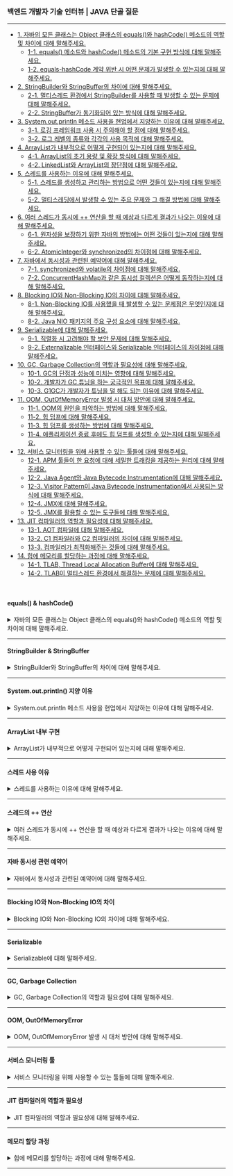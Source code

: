 ### 백엔드 개발자 기술 인터뷰 | JAVA 단골 질문

---

- [1. 자바의 모든 클래스는 Object 클래스의 equals()와 hashCode() 메소드의 역할 및 차이에 대해 말해주세요.](#equals--hashcode)
  - [1-1. equals() 메소드와 hashCode() 메소드의 기본 구현 방식에 대해 말해주세요.]()
  - [1-2. equals-hashCode 계약 위반 시 어떤 문제가 발생할 수 있는지에 대해 말해주세요.]()
- [2. StringBuilder와 StringBuffer의 차이에 대해 말해주세요.](#stringbuilder--stringbuffer)
  - [2-1. 멀티스레드 환경에서 StringBuilder를 사용할 때 발생할 수 있는 문제에 대해 말해주세요.]()
  - [2-2. StringBuffer가 동기화되어 있는 방식에 대해 말해주세요.]()
- [3. System.out.println 메소드 사용을 현업에서 지양하는 이유에 대해 말해주세요.](#systemoutprintln-지양-이유)
  - [3-1. 로깅 프레임워크 사용 시 주의해야 할 점에 대해 말해주세요.]()
  - [3-2. 로그 레벨의 종류와 각각의 사용 목적에 대해 말해주세요.]()
- [4. ArrayList가 내부적으로 어떻게 구현되어 있는지에 대해 말해주세요.](#arraylist-내부-구현)
  - [4-1. ArrayList의 초기 용량 및 확장 방식에 대해 말해주세요.]()
  - [4-2. LinkedList와 ArrayList의 장단점에 대해 말해주세요.]()
- [5. 스레드를 사용하는 이유에 대해 말해주세요.](#스레드-사용-이유)
  - [5-1. 스레드를 생성하고 관리하는 방법으로 어떤 것들이 있는지에 대해 말해주세요.]()
  - [5-2. 멀티스레딩에서 발생할 수 있는 주요 문제와 그 해결 방법에 대해 말해주세요.]()
- [6. 여러 스레드가 동시에 ++ 연산을 할 때 예상과 다르게 결과가 나오는 이유에 대해 말해주세요.](#스레드의--연산)
  - [6-1. 원자성을 보장하기 위한 자바의 방법에는 어떤 것들이 있는지에 대해 말해주세요.]()
  - [6-2. AtomicInteger와 synchronized의 차이점에 대해 말해주세요.]()
- [7. 자바에서 동시성과 관련된 예약어에 대해 말해주세요.](#자바-동시성-관련-예약어)
  - [7-1. synchronized와 volatile의 차이점에 대해 말해주세요.]()
  - [7-2. ConcurrentHashMap과 같은 동시성 컬렉션은 어떻게 동작하는지에 대해 말해주세요.]()
- [8. Blocking IO와 Non-Blocking IO의 차이에 대해 말해주세요.]()
  - [8-1. Non-Blocking IO를 사용했을 때 발생할 수 있는 문제점은 무엇인지에 대해 말해주세요.]()
  - [8-2. Java NIO 패키지의 주요 구성 요소에 대해 말해주세요.]()
- [9. Serializable에 대해 말해주세요.]()
  - [9-1. 직렬화 시 고려해야 할 보안 문제에 대해 말해주세요.]()
  - [9-2. Externalizable 인터페이스와 Serializable 인터페이스의 차이점에 대해 말해주세요.]()
- [10. GC, Garbage Collection의 역할과 필요성에 대해 말해주세요.](#gc-garbage-collection)
  - [10-1. GC의 단점과 성능에 미치는 영향에 대해 말해주세요.]()
  - [10-2. 개발자가 GC 튜닝을 하는 궁극적인 목표에 대해 말해주세요.]()
  - [10-3. G1GC가 개발자가 튜닝을 덜 해도 되는 이유에 대해 말해주세요.]()
- [11. OOM, OutOfMemoryError 발생 시 대처 방안에 대해 말해주세요.](#oom-outofmemoryerror)
  - [11-1. OOM의 원인을 파악하는 방법에 대해 말해주세요.]()
  - [11-2. 힙 덤프에 대해 말해주세요.]()
  - [11-3. 힙 덤프를 생성하는 방법에 대해 말해주세요.]()
  - [11-4. 애플리케이션 종료 후에도 힙 덤프를 생성할 수 있는지에 대해 말해주세요.]()
- [12. 서비스 모니터링을 위해 사용할 수 있는 툴들에 대해 말해주세요.](#서비스-모니터링-툴)
  - [12-1. APM 툴들이 한 요청에 대해 세밀한 트래킹을 제공하는 원리에 대해 말해주세요.]()
  - [12-2. Java Agent와 Java Bytecode Instrumentation에 대해 말해주세요.]()
  - [12-3. Visitor Pattern이 Java Bytecode Instrumentation에서 사용되는 방식에 대해 말해주세요.]()
  - [12-4. JMX에 대해 말해주세요.]()
  - [12-5. JMX를 활용할 수 있는 도구들에 대해 말해주세요.]()
- [13. JIT 컴파일러의 역할과 필요성에 대해 말해주세요.](#jit-컴파일러의-역할과-필요성)
  - [13-1. AOT 컴파일에 대해 말해주세요.]()
  - [13-2. C1 컴파일러와 C2 컴파일러의 차이에 대해 말해주세요.]()
  - [13-3. 컴파일러가 최적화해주는 것들에 대해 말해주세요.]()
- [14. 힙에 메모리를 할당하는 과정에 대해 말해주세요.](#메모리-할당-과정)
  - [14-1. TLAB, Thread Local Allocation Buffer에 대해 말해주세요.]()
  - [14-2. TLAB이 멀티스레드 환경에서 해결하는 문제에 대해 말해주세요.]()

<br>

#### equals() & hashCode()

<details>
<summary>자바의 모든 클래스는 Object 클래스의 equals()와 hashCode() 메소드의 역할 및 차이에 대해 말해주세요.</summary>

- 자바에서 모든 클래스는 Object 클래스의 기본 메서드인 equals()와 hashCode()를 상속받는다.
  - **equals()**는 두 객체의 논리적 동등성을 비교하는 메서드로, 기본 구현은 동일한 인스턴스(참조 동일성)를 검사한다.
  - **hashCode()**는 객체의 해시 값을 반환하여, 주로 해시 기반 컬렉션에서 객체를 식별하는 데 사용된다.

> 두 메서드는 equals-hashCode 계약에 따라, 두 객체가 equals()로 같으면 반드시 같은 hashCode() 값을 가져야 한다.

<details>
<summary>⁉️ equals() 메소드와 hashCode() 메소드의 기본 구현 방식에 대해 말해주세요.</summary>

- 기본적으로 Object 클래스의 equals()는 동일한 참조인지 확인하며, hashCode()는 객체의 메모리 주소를 기반으로 해시 값을 생성한다.
- 따라서 재정의하지 않으면 객체의 논리적 동등성은 올바르게 판단되지 않을 수 있다.

</details>

<br>

<details>
<summary>⁉️ equals-hashCode 계약 위반 시 어떤 문제가 발생할 수 있는지에 대해 말해주세요.</summary>

- 계약을 위반하면 HashMap, HashSet 등 해시 기반 컬렉션에서 객체를 올바르게 저장하거나 검색하지 못해 데이터 중복, 누락 또는 잘못된 조회 결과가 발생할 수 있다.

</details>

</details>

---

#### StringBuilder & StringBuffer

<details>
<summary>StringBuilder와 StringBuffer의 차이에 대해 말해주세요.</summary>

- StringBuilder와 StringBuffer 모두 문자열을 변경할 수 있는(mutable) 클래스로, 내부적으로 가변 배열을 사용한다.


- **StringBuffer**는 모든 메서드가 동기화되어 있어 스레드 안전(thread-safe)하지만, 
- **StringBuilder**는 동기화되지 않아 단일 스레드 환경에서 더 빠른 성능을 보인다.

<details>
<summary>⁉️ 멀티스레드 환경에서 StringBuilder를 사용할 때 발생할 수 있는 문제에 대해 말해주세요.</summary>

- StringBuilder는 동기화가 되어 있지 않으므로 여러 스레드가 동시에 접근하면 데이터 손상이나 일관성 문제가 발생할 수 있다.

</details>

<br>

<details>
<summary>⁉️ StringBuffer가 동기화되어 있는 방식에 대해 말해주세요.</summary>

- StringBuffer의 메서드들은 synchronized 키워드로 보호되어 있어, 한 번에 하나의 스레드만 접근할 수 있다.
- 이로 인해 멀티스레드 환경에서도 안전하게 문자열을 조작할 수 있다.

</details>

</details>

---

#### System.out.println() 지양 이유

<details>
<summary>System.out.println 메소드 사용을 현업에서 지양하는 이유에 대해 말해주세요.</summary>

- System.out.println은 디버깅이나 간단한 출력에 유용하지만, 운영 환경에서는 성능 저하, 출력 제어 부족, 로그 레벨 관리 미흡 등의 이유로 지양한다.
- 대신 Log4j, SLF4J 같은 로깅 프레임워크를 사용하면 로그 레벨 설정, 포맷 지정, 외부 저장 등 다양한 기능을 제공받을 수 있다.

<details>
<summary>⁉️ 로깅 프레임워크 사용 시 주의해야 할 점에 대해 말해주세요.</summary>

- 로그 설정 파일 관리, 로그 레벨 설정, 성능에 미치는 영향, 그리고 보안 및 민감 정보 노출 방지 등을 주의해야 한다.

</details>

<br>

<details>
<summary>⁉️ 로그 레벨의 종류와 각각의 사용 목적에 대해 말해주세요.</summary>

- 대표적인 로그 레벨에는 DEBUG(개발 및 디버깅용), INFO(일반 정보), WARN(경고), ERROR(오류), FATAL(치명적 오류)가 있으며,
- 로그 레벨에 따라 출력 여부와 상세 정보의 양을 조절한다.

</details>

</details>

---

#### ArrayList 내부 구현

<details>
<summary>ArrayList가 내부적으로 어떻게 구현되어 있는지에 대해 말해주세요.</summary>

- ArrayList는 내부적으로 가변 크기의 배열(Object[])을 사용하여 요소들을 저장한다.
- 요소 추가 시, 배열의 크기가 부족하면 새로운 배열을 할당하고 기존 요소들을 복사한다.
- 이러한 구조는 임의 접근(random access)이 빠르지만, 중간에 요소를 추가하거나 삭제할 때는 배열 이동으로 인해 성능이 떨어질 수 있다.

<details>
<summary>⁉️ ArrayList의 초기 용량 및 확장 방식에 대해 말해주세요.</summary>

- ArrayList는 기본 초기 용량을 가지고 있으며, 필요 시 용량을 약 1.5배씩 확장한다.
- 이는 배열 복사 비용을 줄이기 위한 전략이다.

</details>

<br>

<details>
<summary>⁉️ LinkedList와 ArrayList의 장단점에 대해 말해주세요.</summary>

- ArrayList는 임의 접근이 빠르지만, 중간 삽입 및 삭제가 느리고, 
- LinkedList는 삽입 및 삭제가 빠르지만 임의 접근이 느리다.

</details>

</details>

---

#### 스레드 사용 이유

<details>
<summary>스레드를 사용하는 이유에 대해 말해주세요.</summary>

- 스레드는 한 프로세스 내에서 여러 작업을 동시에 수행할 수 있도록 하여 CPU의 멀티코어 활용, I/O 대기 시간 동안 다른 작업 수행, 응답성 향상 등의 이점을 제공한다.
- 이를 통해 프로그램의 효율성과 사용자 경험을 개선할 수 있다.

<details>
<summary>⁉️ 스레드를 생성하고 관리하는 방법으로 어떤 것들이 있는지에 대해 말해주세요.</summary>

- Thread 클래스를 상속하거나 Runnable 인터페이스를 구현하는 방법이 있으며, Executor Framework를 활용하여 스레드 풀로 관리할 수 있다.

</details>

<br>

<details>
<summary>⁉️ 멀티스레딩에서 발생할 수 있는 주요 문제와 그 해결 방법에 대해 말해주세요.</summary>

- 레이스 컨디션, 데드락, 스레드 간의 자원 경쟁 등이 있으며, 
- 동기화(synchronized), volatile, Lock과 같은 메커니즘으로 해결할 수 있다.

</details>

</details>

---

#### 스레드의 ++ 연산

<details>
<summary>여러 스레드가 동시에 ++ 연산을 할 때 예상과 다르게 결과가 나오는 이유에 대해 말해주세요.</summary>

- ++ 연산은 읽기-수정-쓰기 세 단계로 이루어지며, 원자적 연산이 아니다.
- 여러 스레드가 동시에 ++ 연산을 수행하면, 각 스레드가 값을 읽은 후 수정하고 쓰는 과정에서 중복되거나 덮어쓰게 되어, 최종 결과가 예상 값보다 작게 나올 수 있다.

<details>
<summary>⁉️ 원자성을 보장하기 위한 자바의 방법에는 어떤 것들이 있는지에 대해 말해주세요.</summary>

- synchronized, volatile, 그리고 AtomicInteger와 같은 java.util.concurrent.atomic 패키지의 클래스를 사용할 수 있다.

</details>

<br>

<details>
<summary>⁉️AtomicInteger와 synchronized의 차이점에 대해 말해주세요. </summary>

- AtomicInteger는 Lock 없이도 원자적 연산을 지원해 성능이 우수하지만, 
- 복잡한 동기화가 필요한 경우에는 synchronized가 유연한 제어를 제공한다.

</details>

</details>

---

#### 자바 동시성 관련 예약어

<details>
<summary>자바에서 동시성과 관련된 예약어에 대해 말해주세요.</summary>

- 자바에서는 synchronized와 volatile 두 가지 주요 동시성 예약어를 제공한다.


- synchronized는 특정 블록이나 메서드에 대해 한 번에 하나의 스레드만 접근할 수 있도록 잠금(Lock) 기능을 제공한다.
- volatile은 변수의 값을 메인 메모리에서 읽고 쓸 수 있도록 하여, 여러 스레드 간의 가시성을 보장한다.

<details>
<summary>⁉️ synchronized와 volatile의 차이점에 대해 말해주세요.</summary>

- synchronized는 임계 영역을 보호하여 동시에 하나의 스레드만 접근하게 하지만, 
- volatile은 변수의 최신 값을 보장해주며, 동기화처럼 상호 배제를 제공하지 않는다.

</details>

<br>

<details>
<summary>⁉️ ConcurrentHashMap과 같은 동시성 컬렉션은 어떻게 동작하는지에 대해 말해주세요.</summary>

- ConcurrentHashMap은 내부적으로 세그먼트(segment) 락이나 CAS(compare-and-swap) 연산을 사용하여 동시 접근을 제어하며, 
- 높은 동시성 수준을 유지하면서도 성능을 최적화한다.

</details>

</details>

---

#### Blocking IO와 Non-Blocking IO의 차이

<details>
<summary>Blocking IO와 Non-Blocking IO의 차이에 대해 말해주세요.</summary>

- Blocking IO는 I/O 작업이 완료될 때까지 호출한 스레드를 블록(대기)시키는 방식이다.
- 반면, Non-Blocking IO는 I/O 작업이 완료되지 않아도 호출이 즉시 반환되어, 스레드가 다른 작업을 계속 수행할 수 있도록 한다.
  - Non-Blocking IO는 주로 셀렉터(selector)와 이벤트 기반 모델을 통해 여러 채널을 동시에 관리한다.

<details>
<summary>⁉️ Non-Blocking IO를 사용했을 때 발생할 수 있는 문제점은 무엇인지에 대해 말해주세요.</summary>

- 복잡한 이벤트 기반 로직과 상태 관리가 필요하며, CPU 사용률이 높아질 수 있고, 에러 핸들링이 까다로울 수 있다.

</details>

<br>

<details>
<summary>⁉️ Java NIO 패키지의 주요 구성 요소에 대해 말해주세요.</summary>

- Java NIO에는 Buffer, Channel, Selector, 그리고 관련된 Charset 등이 있으며, 이를 통해 효율적인 Non-Blocking IO 작업을 수행할 수 있다.

</details>

</details>

---

#### Serializable

<details>
<summary>Serializable에 대해 말해주세요.</summary>

- 자바에서 객체의 상태를 바이트 스트림으로 변환하여 저장하거나 네트워크로 전송할 수 있게 해주는 마커 인터페이스이다.
- 이를 구현한 클래스는 직렬화(Serialization)와 역직렬화(Deserialization)가 가능해지며, 객체의 상태를 보존하고 재구성할 수 있다.

<details>
<summary>⁉️ 직렬화 시 고려해야 할 보안 문제에 대해 말해주세요.</summary>

- 직렬화된 데이터는 조작될 수 있기 때문에, 역직렬화 시 신뢰할 수 있는 데이터로 인한 보안 취약점(역직렬화 공격)에 주의해야 한다.
- 이를 위해 직렬화 UID 관리나 검증 로직이 필요하다.

</details>

<br>

<details>
<summary>⁉️ Externalizable 인터페이스와 Serializable 인터페이스의 차이점에 대해 말해주세요.</summary>

- Serializable은 자바 기본 직렬화 메커니즘을 사용하지만, 
- Externalizable은 개발자가 writeExternal()과 readExternal() 메서드를 구현해 직렬화 과정을 완전히 제어할 수 있도록 한다.

</details>

</details>

---


#### GC, Garbage Collection

<details>
<summary>GC, Garbage Collection의 역할과 필요성에 대해 말해주세요.</summary>

- GC, Garbage Collection은 더 이상 참조되지 않는 객체를 자동으로 메모리에서 해제하여, 개발자가 메모리 관리를 직접 수행하지 않아도 되도록 한다.
- 이를 통해 메모리 누수를 방지하고, 안정적인 애플리케이션 운영이 가능해진다.

<details>
<summary>⁉️ GC의 단점과 성능에 미치는 영향에 대해 말해주세요.</summary>

- GC는 메모리 해제를 위해 "Stop the World" 이벤트를 발생시켜 애플리케이션 실행을 잠시 중단할 수 있으며, 
- 잘못 튜닝된 경우 또는 힙 크기가 너무 크면 성능 저하 및 응답 지연이 발생할 수 있다.

</details>

<br>

<details>
<summary>⁉️ 개발자가 GC 튜닝을 하는 궁극적인 목표에 대해 말해주세요.</summary>

- GC 튜닝의 궁극적인 목표는 애플리케이션의 응답성을 유지하면서, GC로 인한 중단 시간을 최소화하고 전체 성능 저하를 방지하는 것이다.
- 즉, 효율적인 메모리 관리를 통해 시스템 안정성과 사용자 경험을 높이는 데 있다.

</details>

<br>

<details>
<summary>⁉️ G1GC가 개발자가 튜닝을 덜 해도 되는 이유에 대해 말해주세요.</summary>

- G1GC는 힙 전체를 여러 영역으로 나누어 병렬로 작업하며, 예측 가능한 "Stop the World" 시간을 제공하도록 설계되었다.
- 이로 인해 이전의 GC 방식보다 튜닝 부담이 적고, 개발자가 세밀한 조정을 하지 않아도 대부분의 환경에성 안정적으로 동작한다.

</details>

</details>

---

#### OOM, OutOfMemoryError

<details>
<summary>OOM, OutOfMemoryError 발생 시 대처 방안에 대해 말해주세요.</summary>

- OOM, OutOfMemoryError이 발생하면, 우선 애플리케이션의 메모리 사용 패턴과 누수 가능성을 확인해야 한다.
- 문제의 원인을 파악한 후, 코드 최적화나 힙 크기 조정, 또는 메모리 누수를 방지하는 수정 작업을 진행한다.

<details>
<summary>⁉️ OOM의 원인을 파악하는 방법에 대해 말해주세요.</summary>

- OOM의 원인은 로그 분석, GC 로그, 그리고 힙 덤프 분석 도구(JVisualVM, Eclipse MAT 등)를 통해 파악할 수 있다.
- 단순 로그만으로는 세부 원인을 파악하기 어렵기 때문에, 힙 덤프 분석이 필수적이다.

</details>

<br>

<details>
<summary>⁉️ 힙 덤프에 대해 말해주세요.</summary>

- 힘 덤프는 JVM 힙의 현재 상태(모든 객체와 그들의 참조 관계)를 파일로 저장한 것으로, 메모리 누수나 비정상적인 메모리 사용을 분석하는 데 유용한 진단 자료이다.

</details>

<br>

<details>
<summary>⁉️ 힙 덤프를 생성하는 방법에 대해 말해주세요.</summary>

- 힙 덤프는 JVM 옵션(-XX:+HeapDumpOnOutOfMemoryError)을 설정하여 OOM 발생 시 자동으로 생성하거나, 
- jmap, JConsole, JVisualVM 등의 도구를 사용하여 수동으로 생성할 수 있다.

</details>

<br>

<details>
<summary>⁉️ 애플리케이션 종료 후에도 힙 덤프를 생성할 수 있는지에 대해 말해주세요.</summary>

- 일반적으로 OOM 발생 시 JVM 옵션을 통해 자동으로 힙 덤프가 생성되기 때문에, 애플리케이션 종료 전 OOM 발생 시점의 힙 상태를 분석할 수 있다.
- 애플리케이션이 종료된 후에는 힙 덤프 파일을 분석 도구로 확인할 수 있다.

</details>

</details>

---

#### 서비스 모니터링 툴

<details>
<summary>서비스 모니터링을 위해 사용할 수 있는 툴들에 대해 말해주세요.</summary>

- 서비스 모니터링에는 Pinpoint, New Relic, Datadog, Prometheus, Grafana, ELK Stack 등 다양한 도구를 사용할 수 있다.
- 이들 도구는 애플리케이션의 성능, 로그, 트랜잭션 추적 등 여러 측면에서 실시간 모니터링을 제공한다.

<details>
<summary>⁉️ APM 툴들이 한 요청에 대해 세밀한 트래킹을 제공하는 원리에 대해 말해주세요.</summary>

- APM 도구들은 Java Agent를 통해 애플리케이션의 바이트코드를 Instrumentation(주입)하여, 각 메서드 호출과 실행 시간을 추적한다.
- 이를 통해 한 요청의 전체 흐름과 성능 데이터를 수집하고 분석할 수 있다.

</details>

<br>

<details>
<summary>⁉️ Java Agent와 Java Bytecode Instrumentation에 대해 말해주세요.</summary>

- Java Agent는 JVM 시작 시 로드되어 애플리케이션의 바이트코드에 동적으로 코드를 삽입할 수 있는 도구이다.
- Java Bytecode Instrumentation은 이러한 에이전트를 사용해 메서드 호출, 실행 시간, 예외 처리 등 다양한 정보를 수집하기 위해 바이트코드를 변경하는 기술이다.

</details>

<br>

<details>
<summary>⁉️ Visitor Pattern이 Java Bytecode Instrumentation에서 사용되는 방식에 대해 말해주세요.</summary>

- Visitor Pattern은 바이트코드의 각 구성 요소(클래스, 메서드, 필드 등)를 순회하며 필요한 작업(계측 코드 삽입)을 수행하는 데 사용된다.
- 이를 통해 복잡한 바이트코드 구조를 효율적으로 탐색하고 수정할 수 있다.

</details>

<br>

<details>
<summary>⁉️ JMX에 대해 말해주세요.</summary>

- JMX, Java Management Extensions는 JVM과 애플리케이션의 성능, 상태, 자원 사용량 등을 모니터링하고 관리할 수 있도록 하는 프레임워크이다.

</details>

<br>

<details>
<summary>⁉️ JMX를 활용할 수 있는 도구들에 대해 말해주세요.</summary>

- JMX를 활용하는 도구로는 JConsole, JVisualVM, Java Mission Control, Java Flight Recorder 등이 있으며, 
- 이들 도구를 통해 JVM 내부의 다양한 정보를 실시간으로 모니터링할 수 있다.

</details>

</details>

---

#### JIT 컴파일러의 역할과 필요성

<details>
<summary>JIT 컴파일러의 역할과 필요성에 대해 말해주세요.</summary>

- JIT, Just-In-Time 컴파일러는 JVM에서 바이트코드를 런타임에 네이티브 코드로 변환하여 실행 속도를 향상시키는 역할을 한다.
- 인터프리터 방식에 비해 최적화된 네이티브 코드를 실행함으로써 성능을 크게 개선한다.

<details>
<summary>⁉️ AOT 컴파일에 대해 말해주세요.</summary>

- AOP, Ahead-Of-Time 컴파일은 애플리케이션 실행 전에 미리 네이티브 코드로 컴파일하는 방식이다.
- 실행 중 컴파일 오버헤드가 없지만, JIT에 비해 런타임 최적화 기회가 제한된다.

</details>

<br>

<details>
<summary>⁉️ C1 컴파일러와 C2 컴파일러의 차이에 대해 말해주세요.</summary>

- C1 컴파일러는 빠른 컴파일과 기본 최적화에 중점을 두며, 응답성이 중요한 상황에 적합하다.
- 반면, C2 컴파일러는 더 깊은 최적화를 수행하여 장기 실행 애플리케이션에서 최고의 성능을 제공한다.

</details>

<br>

<details>
<summary>⁉️ 컴파일러가 최적화해주는 것들에 대해 말해주세요.</summary>



</details>

</details>

---

#### 메모리 할당 과정

<details>
<summary>힙에 메모리를 할당하는 과정에 대해 말해주세요.</summary>

-

<details>
<summary>⁉️ TLAB, Thread Local Allocation Buffer에 대해 말해주세요.</summary>



</details>

<br>

<details>
<summary>⁉️ TLAB이 멀티스레드 환경에서 해결하는 문제에 대해 말해주세요.</summary>



</details>

</details>

---
